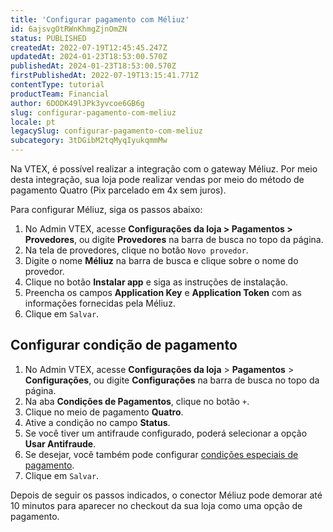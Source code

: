 ```yaml
---
title: 'Configurar pagamento com Méliuz'
id: 6ajsvgOtRWnKhmgZjnOmZN
status: PUBLISHED
createdAt: 2022-07-19T12:45:45.247Z
updatedAt: 2024-01-23T18:53:00.570Z
publishedAt: 2024-01-23T18:53:00.570Z
firstPublishedAt: 2022-07-19T13:15:41.771Z
contentType: tutorial
productTeam: Financial
author: 6DODK49lJPk3yvcoe6GB6g
slug: configurar-pagamento-com-meliuz
locale: pt
legacySlug: configurar-pagamento-com-meliuz
subcategory: 3tDGibM2tqMyqIyukqmmMw
---
```


Na VTEX, é possível realizar a integração com o gateway Méliuz. Por meio desta integração, sua loja pode realizar vendas por meio do método de pagamento Quatro (Pix parcelado em 4x sem juros).

Para configurar Méliuz, siga os passos abaixo:

1. No Admin VTEX, acesse __Configurações da loja > Pagamentos > Provedores__, ou digite __Provedores__ na barra de busca no topo da página.
2. Na tela de provedores, clique no botão `Novo provedor`.
3. Digite o nome __Méliuz__ na barra de busca e clique sobre o nome do provedor.
4. Clique no botão __Instalar app__ e siga as instruções de instalação.
5. Preencha os campos __Application Key__ e __Application Token__ com as informações fornecidas pela Méliuz.
6. Clique em `Salvar`.

## Configurar condição de pagamento

1. No Admin VTEX, acesse **Configurações da loja** > **Pagamentos** > **Configurações**, ou digite **Configurações** na barra de busca no topo da página.
2. Na aba __Condições de Pagamentos__, clique no botão `+`.
3. Clique no meio de pagamento __Quatro__.
4. Ative a condição no campo __Status__.
5. Se você tiver um antifraude configurado, poderá selecionar a opção __Usar Antifraude__.
6. Se desejar, você também pode configurar [condições especiais de pagamento](https://help.vtex.com/pt/tutorial/condicoes-especiais--tutorials_456#).
7. Clique em `Salvar`.

Depois de seguir os passos indicados, o conector Méliuz pode demorar até 10 minutos para aparecer no checkout da sua loja como uma opção de pagamento. 

